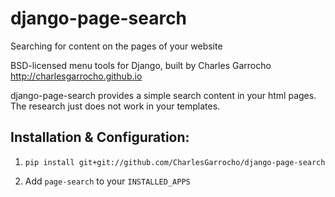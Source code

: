 django-page-search
==================

Searching for content on the pages of your website

BSD-licensed menu tools for Django, built by Charles Garrocho <http://charlesgarrocho.github.io>

django-page-search provides a simple search content in your html pages. The research just does not work in your templates.

Installation & Configuration:
-----------------------------

1. ``pip install git+git://github.com/CharlesGarrocho/django-page-search``

2. Add ``page-search`` to your ``INSTALLED_APPS``
